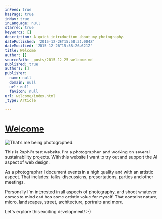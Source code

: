 ```yaml
---
inFeed: true
hasPage: true
inNav: true
inLanguage: null
starred: true
keywords: []
description: A quick introduction about my photography.
datePublished: '2015-12-26T15:58:31.004Z'
dateModified: '2015-12-26T15:58:26.621Z'
title: Welcome
author: []
sourcePath: _posts/2015-12-25-welcome.md
published: true
authors: []
publisher:
  name: null
  domain: null
  url: null
  favicon: null
url: welcome/index.html
_type: Article

---
```

# [**Welcome**][0]
![That's me being photographed.](https://s3-us-west-2.amazonaws.com/the-grid-img/p/56ec460b1794d8d9901761fd1de9d26833ab4782.jpg)

This is Raphi's test website. I'm a photographer, and working on several sustainability projects. With this website I want to try out and support the AI aspect of web design.

As a photographer I document events in a high quality and with an artistic aspect. That includes: talks, discussions, presentations, parties and other meetings.

Personally I'm interested in all aspects of photography, and shoot whatever comes to mind and has some artistic value for myself. That contains nature, micro, landscapes, street, architecture, portraits and more.

Let's explore this exciting development! :-)

[0]: null